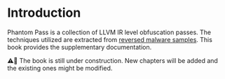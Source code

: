 # Introduction

Phantom Pass is a collection of LLVM IR level obfuscation passes. The techniques utilized are extracted from [reversed malware samples](https://shadowshell.io/). This book provides the supplementary documentation.

⚠🚧 The book is still under construction. New chapters will be added and the existing ones might be modified.
